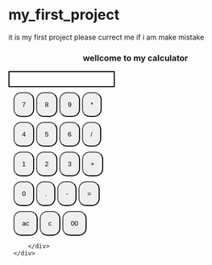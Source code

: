 # my_first_project
it is my first project please currect me if i am  make mistake
<html lang="en">

<head>
    <meta charset="UTF-8">
    <meta name="viewport" content="width=device-width, initial-scale=1.0">
    <title>Document</title>
</head>
<style>
    h3 {
        text-align: center;
    }

    .container {
        border: 2px solid black;
        background-color: skyblue;
        margin: auto;
        justify-content: center;
        align-items: center;
        display: flex;
        flex-direction: column;
        width: 250px;
        border-radius: 25px;
    }

    .row {
        margin: 10px 10px;
    }

    .button {
        padding: 15px;
        border-radius: 15px;
        cursor: pointer;
    }

    .display input {
        padding: 5px 0px;
        margin: 0px;
        border: 2px solid black;
        font-size: medium;
    }
</style>

<body>
    <div class="container ">
        <h3>wellcome to my calculator</h3>
        <div class="display">
            <input type="text" name="text" id="text">
        </div>
        <div class="row">
            <button class="button">7</button>
            <button class="button">8</button>
            <button class="button">9</button>
            <button class="button">*</button>
        </div>
        <div class="row">
            <button class="button">4</button>
            <button class="button">5</button>
            <button class="button">6</button>
            <button class="button">/</button>
        </div>
        <div class="row">
            <button class="button">1</button>
            <button class="button">2</button>
            <button class="button">3</button>
            <button class="button">+</button>
        </div>
        <div class="row">
            <button class="button">0</button>
            <button class="button">.</button>
            <button class="button">-</button>
            <button class="button">=</button>
        </div>
        <div class="row">
            <button class="button">ac</button>
            <button class="button">c</button>
            <button class="button">00</button>
           
        </div>
    </div>
</body>
<script>
    let string = "";
    let button = document.querySelectorAll('.button');
    Array.from(button).forEach((button) => {

        button.addEventListener('click', (c) => {
            if (c.target.innerHTML =='=') {
                string = eval(string);
                document.querySelector('input').value = string;
            }
             else if (c.target.innerHTML =='c') {
                string = "";
                document.querySelector('input').value= string;
            }
             else if (c.target.innerHTML =='ac') {
                string = "";
                document.querySelector('input').value= string;
            }
            else{
                console.log(c.target);
                string  = string + c.target.innerHTML;
                document.querySelector('input').value = string;
            }
        });
    });

</script>

</html>
